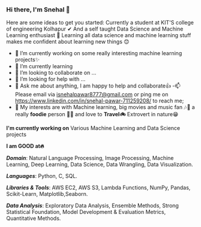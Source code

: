 ### Hi there, I'm Snehal 👋


Here are some ideas to get you started:
Currently a student at KIT'S college of engineering Kolhapur ✔ And a self taught Data Science and Machine Learning enthusiast 🙌 Learning all data science and machine learning stuff makes me confident about learning new things 😊


- 🔭 I’m currently working on some really interesting machine learning projects✨
- 🌱 I’m currently learning 
- 👯 I’m looking to collaborate on ...
- 🤔 I’m looking for help with ...
- 💬 Ask me about anything, I am happy to help and collaborate👍
-📫 Please email via isnehalpawar8777@gmail.com or ping me on https://www.linkedin.com/in/snehal-pawar-711259208/ to reach me;
- 🤔 My interests are with Machine learning, big movies and music fan 🎶🎵 a really **foodie** person 🍫🥣  and love to **Travel🚲** Extrovert in nature😁


**I'm currently working on** 
Various Machine Learning and Data Science projects

**I am GOOD at🔥**

***Domain***: Natural Language Processing, Image Processing, Machine Learning, Deep Learning, Data Science, Data Wrangling, Data Visualization.

***Languages***: Python, C, SQL.

***Libraries & Tools***: AWS EC2, AWS S3, Lambda Functions, NumPy, Pandas, Scikit-Learn, Matplotlib,Seaborn.

***Data Analysis***: Exploratory Data Analysis, Ensemble Methods, Strong Statistical Foundation, Model Development & Evaluation Metrics, Quantitative Methods.




